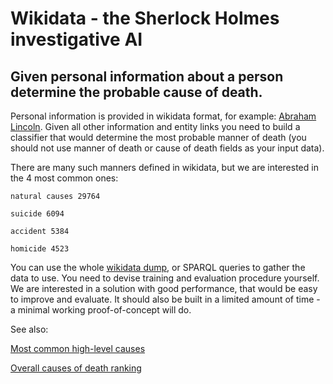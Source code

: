 # Wikidata - the Sherlock Holmes investigative AI## Given personal information about a person determine the probable cause of death.Personal information is provided in wikidata format, for example: [Abraham Lincoln](https://www.wikidata.org/wiki/Q91). Given all other information and entity links you need to build a classifier that would determine the most probable manner of death (you should not use manner of death or cause of death fields as your input data).There are many such manners defined in wikidata, but we are interested in the 4 most common ones:```natural causes 29764
suicide 6094
accident 5384
homicide 4523
```You can use the whole [wikidata dump](https://www.wikidata.org/wiki/Wikidata:Database_download), or SPARQL queries to gather the data to use. You need to devise training and evaluation procedure yourself. We are interested in a solution with good performance, that would be easy to improve and evaluate. It should also be built in a limited amount of time - a minimal working proof-of-concept will do.See also:
[Most common high-level causes](https://query.wikidata.org/#SELECT%20%3FsomehowLabel%20%28count%28%3Fsomeone%29%20as%20%3Foccurences%29%20WHERE%20%7B%0A%20%20%3Fsomeone%20wdt%3AP1196%20%3Fsomehow.%0A%20%20SERVICE%20wikibase%3Alabel%20%7B%20bd%3AserviceParam%20wikibase%3Alanguage%20%22en%22.%20%7D%0A%7D%0AGROUP%20B)

[Overall causes of death ranking](https://query.wikidata.org/#%23Overall%20causes%20of%20death%20ranking%0A%23added%20before%202016-10%0A%0A%23defaultView%3ABubbleChart%0A%23TEMPLATE%3D%7B%22template%22%3A%22Overall%20causes%20of%20death%20ranking%20of%20%3Fthing%20%22%2C%22variables%22%3A%7B%22%3Fthing%22%3A%20%7B%)